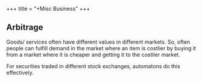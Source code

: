 +++
title = "+Misc Business"
+++


## Arbitrage

Goods/ services often have different values in different markets. So, often people can fulfill demand in the market where an item is costlier by buying it from a market where it is cheaper and getting it to the costlier market.

For securities traded in different stock exchanges, automatons do this effectively.

